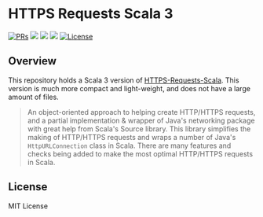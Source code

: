 # HTTPS Requests Scala 3

<div>
  <p>
    <a href="https://github.com/KaNguy/HTTPS-Requests-Scala-3/pulls"><img src="https://shields.io/github/issues-pr/KaNguy/HTTPS-Requests-Scala?color=da301b" alt="PRs" /></a>
    <a><img src="https://shields.io/github/languages/code-size/KaNguy/HTTPS-Requests-Scala-3?color=da301b" /></a>
    <a><img src="https://shields.io/tokei/lines/github/KaNguy/HTTPS-Requests-Scala-3" /></a>
    <a><img src="https://img.shields.io/github/last-commit/KaNguy/HTTPS-Requests-Scala-3?color=007ace"></a>
    <a href="LICENSE.md"><img src="https://img.shields.io/github/license/KaNguy/HTTPS-Requests-Scala-3?color=007ace" alt="License" /></a>
  </p>
</div>

## Overview
This repository holds a Scala 3 version of [HTTPS-Requests-Scala](https://github.com/KaNguy/HTTPS-Requests-Scala). This version is much more compact and light-weight, and does not have a large amount of files.    
> An object-oriented approach to helping create HTTP/HTTPS requests, and a partial implementation & wrapper of Java's networking package with great help from Scala's Source library. This library simplifies the making of HTTP/HTTPS requests and wraps a number of Java's `HttpURLConnection` class in Scala. There are many features and checks being added to make the most optimal HTTP/HTTPS requests in Scala.

## License
MIT License